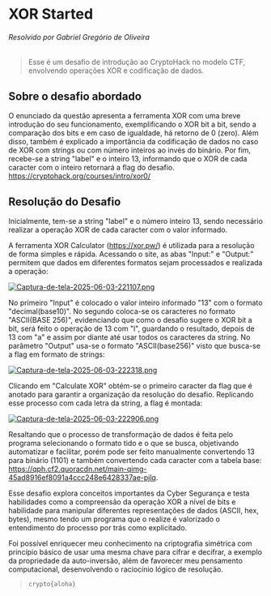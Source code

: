 # XOR Started
###### Resolvido por Gabriel Gregório de Oliveira
> Esse é um desafio de introdução ao CryptoHack no modelo CTF, envolvendo operações XOR e codificação de dados.
## Sobre o desafio abordado
O enunciado da questão apresenta a ferramenta XOR com uma breve introdução do seu funcionamento, exemplificando o XOR bit a bit, sendo a comparação dos bits e em caso de igualdade, há retorno de 0 (zero). Além disso, também é explicado a importância da codificação de dados no caso de XOR com strings ou com número inteiros ao invés do binário. Por fim, recebe-se a string "label" e o inteiro 13, informando que o XOR de cada caracter com o inteiro retornará a flag do desafio.
https://cryptohack.org/courses/intro/xor0/
## Resolução do Desafio
Inicialmente, tem-se a string "label" e o número inteiro 13, sendo necessário realizar a operação XOR de cada caracter com o valor informado.

A ferramenta XOR Calculator (https://xor.pw/) é utilizada para a resolução de forma simples e rápida. Acessando o site, as abas "Input:" e "Output:" permitem que dados em diferentes formatos sejam processados e realizada a operação:

[![Captura-de-tela-2025-06-03-221107.png](https://i.postimg.cc/GhWBtJSr/Captura-de-tela-2025-06-03-221107.png)](https://postimg.cc/dL9QSdYS)

No primeiro "Input" é colocado o valor inteiro informado "13" com o formato "decimal(base10)". No segundo coloca-se os caracteres no formato "ASCII(BASE 256)", evidenciando que como o desafio sugere o XOR bit a bit, será feito o operação de 13 com "l", guardando o resultado, depois de 13 com "a" e assim por diante até usar todos os caracteres da string. No parâmetro "Output" usa-se o formato "ASCII(base256)" visto que busca-se a flag em formato de strings:

[![Captura-de-tela-2025-06-03-222318.png](https://i.postimg.cc/yNMBXvcY/Captura-de-tela-2025-06-03-222318.png)](https://postimg.cc/hJ1HK82H)

Clicando em "Calculate XOR" obtém-se o primeiro caracter da flag que é anotado para garantir a organização da resolução do desafio. 
Replicando esse processo com cada letra da string, a flag é montada: 

[![Captura-de-tela-2025-06-03-222906.png](https://i.postimg.cc/8Pz8vq9m/Captura-de-tela-2025-06-03-222906.png)](https://postimg.cc/Lhw0K0HJ)

Resaltando que o processo de transformação de dados é feita pelo programa selecionando o formato tido e o que se busca, objetivando automatizar e facilitar, porém pode ser feito manualmente convertendo 13 para binário (1101) e também convertendo cada caracter com a tabela base: https://qph.cf2.quoracdn.net/main-qimg-45ad8916ef8091a4ccc248e6428337ae-pjlq.

Esse desafio explora conceitos importantes da Cyber Segurança e testa habilidades como a compreensão da operação XOR a nível de bits e habilidade para manipular diferentes representações de dados (ASCII, hex, bytes), mesmo tendo um programa que o realize é valorizado o entendimento do processo por trás como explicitado.

Foi possível enriquecer meu conhecimento na criptografia simétrica com princípio básico de usar uma mesma chave para cifrar e decifrar, a exemplo da propriedade da auto-inversão, além de favorecer meu pensamento computacional, desenvolvendo o raciocínio lógico de resolução.




>`crypto{aloha}`
 
